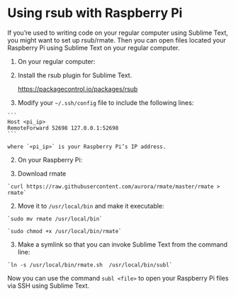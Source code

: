 # Using rsub with Raspberry Pi

If you’re used to writing code on your regular computer using Sublime Text, you might want to set up rsub/rmate. Then you can open files located your Raspberry Pi using Sublime Text on your regular computer. 

1. On your regular computer:
  1. Install the rsub plugin for Sublime Text.
     
     https://packagecontrol.io/packages/rsub
  
  2. Modify your `~/.ssh/config` file to include the following lines:

    ```
    Host <pi_ip>
    RemoteForward 52698 127.0.0.1:52698
    ```

    where `<pi_ip>` is your Raspberry Pi’s IP address.


2. On your Raspberry Pi:

  1. Download rmate
  
    `curl https://raw.githubusercontent.com/aurora/rmate/master/rmate > rmate`

  2. Move it to `/usr/local/bin` and make it executable:

    `sudo mv rmate /usr/local/bin`

    `sudo chmod +x /usr/local/bin/rmate`

  3. Make a symlink so that you can invoke Sublime Text from the command line:

    `ln -s /usr/local/bin/rmate.sh  /usr/local/bin/subl`

Now you can use the command `subl <file>` to open your Raspberry Pi files via SSH using Sublime Text.
